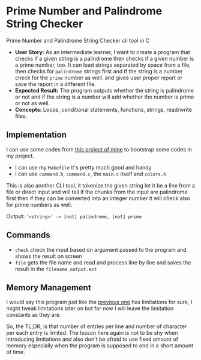 # Prime Number and Palindrome String Checker

Prime Number and Palindrome String Checker cli tool in C

- **User Story:** As an intermediate learner, I want to create a program that checks if a given string is a palindrome then checks if a given number is a prime number, too. It can load strings separated by space from a file, then checks for `palindrome` strings first and if the string is a number check for the `prime` number as well. and gives user proper report or save the report in a different file.
- **Expected Result:** The program outputs whether the string is palindrome or not and if the string is a number will add whether the number is prime or not as well.
- **Concepts:** Loops, conditional statements, functions, strings, read/write files.

## Implementation

I can use some codes from [this project of mine](https://github.com/dezashibi-c-projects/b-calculator) to bootstrap some codes in my project.

- I can use my `Makefile` it's pretty much good and handy
- I can use `command.h`, `command.c`, the `main.c` itself and `colors.h`

This is also another CLI tool, it tokenize the given string let it be a line from a file or direct input and will tell if the chunks from the input are palindrome first then if they can be converted into an integer number it will check also for prime numbers as well.

Output: `'<string>' -> [not] palindrome, [not] prime`

## Commands

- `check` check the input based on argument passed to the program and shows the result on screen
- `file` gets the file name and read and process line by line and saves the result in the `filename_output.ext`

## Memory Management

I would say this program just like the [previous one](https://github.com/dezashibi-c-projects/b-calculator) has limitations for sure, I might tweak limitations later on but for now I will leave the
limitation constants as they are.

So, the TL;DR; is that number of entries per line and number of character per each entry is limited. The lesson here again is not to be shy when introducing limitations and also don't be afraid
to use fixed amount of memory especially when the program is supposed to end in a short amount of time.
